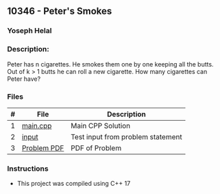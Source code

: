 ## 10346 - Peter's Smokes
### Yoseph Helal 
### Description:

Peter has n cigarettes. He smokes them one by one keeping all the butts. Out of k > 1 butts he can
roll a new cigarette.
How many cigarettes can Peter have?

### Files

|   #   | File                       | Description                                                |
| :---: | -------------------------- | ---------------------------------------------------------- |
|   1   | [main.cpp](./main.cpp)     | Main CPP Solution                                             |
|   2   | [input](./input.txt)       | Test input from problem statement                     |
|   3   | [Problem PDF](./10346.pdf) | PDF of Problem                             |


### Instructions

- This project was compiled using C++ 17